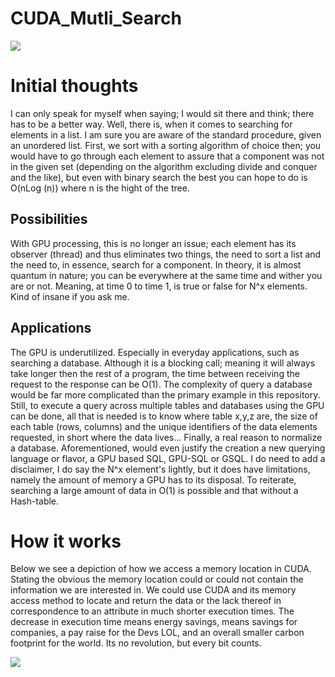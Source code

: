 # CUDA_Mutli_Search
<img src="https://fedigital.org/wp-content/uploads/2020/07/nvidia.jpg">

# Initial thoughts
I can only speak for myself when saying; I would sit there and think; there has to be a better way. Well, there is, when it comes to searching for elements in a list.  I am sure you are aware of the standard procedure, given an unordered list. First, we sort with a sorting algorithm of choice then; you would have to go through each element to assure that a component was not in the given set (depending on the algorithm excluding divide and conquer and the like), but even with binary search the best you can hope to do is O(nLog (n)) where n is the hight of the tree. 
## Possibilities
With GPU processing, this is no longer an issue; each element has its observer (thread) and thus eliminates two things, the need to sort a list and the need to, in essence, search for a component. In theory, it is almost quantum in nature; you can be everywhere at the same time and wither you are or not. Meaning, at time 0 to time 1, is true or false for N^x elements. Kind of insane if you ask me.
## Applications
The GPU is underutilized. Especially in everyday applications, such as searching a database. Although it is a blocking call; meaning it will always take longer then the rest of a program, the time between receiving the request to the response can be O(1). The complexity of query a database would be far more complicated than the primary example in this repository. Still, to execute a query across multiple tables and databases using the GPU can be done, all that is needed is to know where table x,y,z are, the size of each table (rows, columns) and the unique identifiers of the data elements requested, in short where the data lives... Finally, a real reason to normalize a database. Aforementioned, would even justify the creation a new querying language or flavor, a GPU based SQL, GPU-SQL or GSQL. I do need to add a disclaimer, I do say the N^x element's lightly, but it does have limitations, namely the amount of memory a GPU has to its disposal. To reiterate, searching a large amount of data in O(1) is possible and that without a Hash-table.

# How it works 
Below we see a depiction of how we access a memory location in CUDA. Stating the obvious the memory location could or could not contain the information we are interested in. We could use CUDA and its memory access method to locate and return the data or the lack thereof in correspondence to an attribute in much shorter execution times. The decrease in execution time means energy savings, means savings for companies, a pay raise for the Devs LOL, and an overall smaller carbon footprint for the world. Its no revolution, but every bit counts. 

<img src="https://fedigital.org/wp-content/uploads/2020/07/NVIDIA.png">
